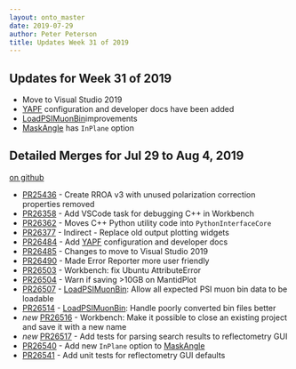 ```yaml
---
layout: onto_master
date: 2019-07-29
author: Peter Peterson
title: Updates Week 31 of 2019
---
```

Updates for Week 31 of 2019
---------------------------
* Move to Visual Studio 2019
* [YAPF](https://github.com/google/yapf) configuration and developer docs have been added
* [LoadPSIMuonBin](https://docs.mantidproject.org/nightly/algorithms/LoadPSIMuonBin-v1.html)improvements
* [MaskAngle](https://docs.mantidproject.org/nightly/algorithms/MaskAngle-v1.html) has `InPlane` option

Detailed Merges for Jul 29 to Aug 4, 2019
-----------------------------------------
[on github](https://github.com/mantidproject/mantid/pulls?q=is%3Apr+merged%3A2019-07-30..2019-08-04)

* [PR25436](https://github.com/mantidproject/mantid/pull/25436) - Create RROA v3 with unused polarization correction properties removed
* [PR26358](https://github.com/mantidproject/mantid/pull/26358) - Add VSCode task for debugging C++ in Workbench
* [PR26362](https://github.com/mantidproject/mantid/pull/26362) - Moves C++ Python utility code into `PythonInterfaceCore`
* [PR26377](https://github.com/mantidproject/mantid/pull/26377) - Indirect - Replace old output plotting widgets
* [PR26484](https://github.com/mantidproject/mantid/pull/26484) - Add [YAPF](https://github.com/google/yapf) configuration and developer docs
* [PR26485](https://github.com/mantidproject/mantid/pull/26485) - Changes to move to Visual Studio 2019
* [PR26490](https://github.com/mantidproject/mantid/pull/26490) - Made Error Reporter more user friendly
* [PR26503](https://github.com/mantidproject/mantid/pull/26503) - Workbench: fix Ubuntu AttributeError
* [PR26504](https://github.com/mantidproject/mantid/pull/26504) - Warn if saving >10GB on MantidPlot
* [PR26507](https://github.com/mantidproject/mantid/pull/26507) - [LoadPSIMuonBin](https://docs.mantidproject.org/nightly/algorithms/LoadPSIMuonBin-v1.html): Allow all expected PSI muon bin data to be loadable
* [PR26514](https://github.com/mantidproject/mantid/pull/26514) - [LoadPSIMuonBin](https://docs.mantidproject.org/nightly/algorithms/LoadPSIMuonBin-v1.html): Handle poorly converted bin files better
* *new* [PR26516](https://github.com/mantidproject/mantid/pull/26516) - Workbench: Make it possible to close an existing project and save it with a new name
* *new* [PR26517](https://github.com/mantidproject/mantid/pull/26517) - Add tests for parsing search results to reflectometry GUI
* [PR26540](https://github.com/mantidproject/mantid/pull/26540) - Add new `InPlane` option to [MaskAngle](https://docs.mantidproject.org/nightly/algorithms/MaskAngle-v1.html)
* [PR26541](https://github.com/mantidproject/mantid/pull/26541) - Add unit tests for reflectometry GUI defaults
